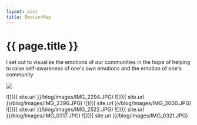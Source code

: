 ```yaml
---
layout: post
title: EmotionMap
---
```


{{ page.title }}
================

<p class="meta">

I set out to visualize the emotions of our communities in the hope of helping to raise self-awareness of one's own emotions and the emotion of one's community
</p>
<img src="/blog/images/IMG_2294.JPG"/>

![]({{ site.url }}/blog/images/IMG_2294.JPG)
![]({{ site.url }}/blog/images/IMG_2396.JPG)
![]({{ site.url }}/blog/images/IMG_2000.JPG)
![]({{ site.url }}/blog/images/IMG_2522.JPG)
![]({{ site.url }}/blog/images/IMG_0317.JPG)
![]({{ site.url }}/blog/images/IMG_0321.JPG)

